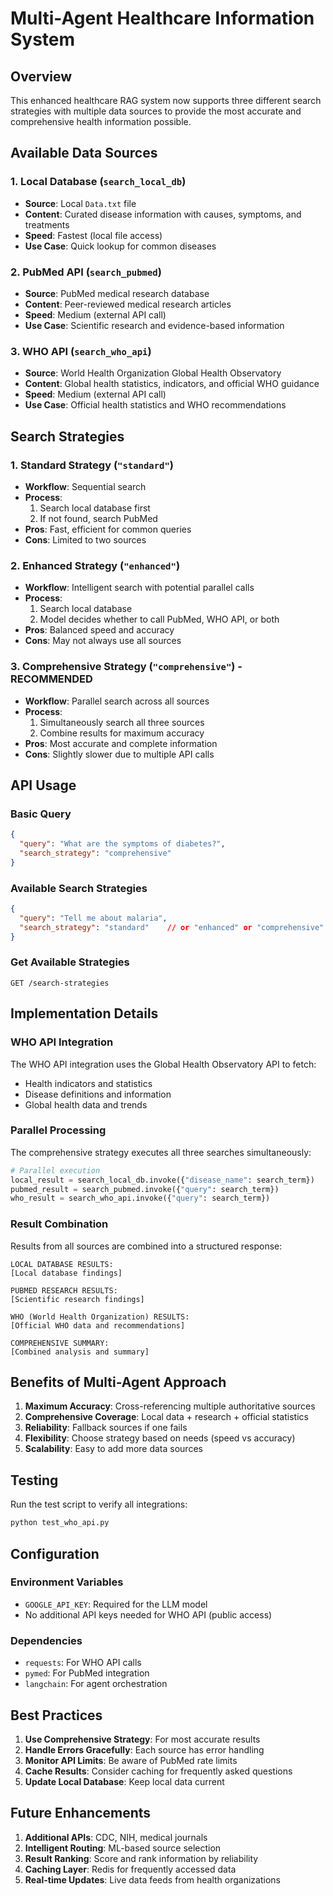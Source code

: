 # Multi-Agent Healthcare Information System

## Overview

This enhanced healthcare RAG system now supports three different search strategies with multiple data sources to provide the most accurate and comprehensive health information possible.

## Available Data Sources

### 1. Local Database (`search_local_db`)
- **Source**: Local `Data.txt` file
- **Content**: Curated disease information with causes, symptoms, and treatments
- **Speed**: Fastest (local file access)
- **Use Case**: Quick lookup for common diseases

### 2. PubMed API (`search_pubmed`)
- **Source**: PubMed medical research database
- **Content**: Peer-reviewed medical research articles
- **Speed**: Medium (external API call)
- **Use Case**: Scientific research and evidence-based information

### 3. WHO API (`search_who_api`)
- **Source**: World Health Organization Global Health Observatory
- **Content**: Global health statistics, indicators, and official WHO guidance
- **Speed**: Medium (external API call)
- **Use Case**: Official health statistics and WHO recommendations

## Search Strategies

### 1. Standard Strategy (`"standard"`)
- **Workflow**: Sequential search
- **Process**: 
  1. Search local database first
  2. If not found, search PubMed
- **Pros**: Fast, efficient for common queries
- **Cons**: Limited to two sources

### 2. Enhanced Strategy (`"enhanced"`)
- **Workflow**: Intelligent search with potential parallel calls
- **Process**: 
  1. Search local database
  2. Model decides whether to call PubMed, WHO API, or both
- **Pros**: Balanced speed and accuracy
- **Cons**: May not always use all sources

### 3. Comprehensive Strategy (`"comprehensive"`) - **RECOMMENDED**
- **Workflow**: Parallel search across all sources
- **Process**: 
  1. Simultaneously search all three sources
  2. Combine results for maximum accuracy
- **Pros**: Most accurate and complete information
- **Cons**: Slightly slower due to multiple API calls

## API Usage

### Basic Query
```json
{
  "query": "What are the symptoms of diabetes?",
  "search_strategy": "comprehensive"
}
```

### Available Search Strategies
```json
{
  "query": "Tell me about malaria",
  "search_strategy": "standard"    // or "enhanced" or "comprehensive"
}
```

### Get Available Strategies
```
GET /search-strategies
```

## Implementation Details

### WHO API Integration
The WHO API integration uses the Global Health Observatory API to fetch:
- Health indicators and statistics
- Disease definitions and information
- Global health data and trends

### Parallel Processing
The comprehensive strategy executes all three searches simultaneously:
```python
# Parallel execution
local_result = search_local_db.invoke({"disease_name": search_term})
pubmed_result = search_pubmed.invoke({"query": search_term})
who_result = search_who_api.invoke({"query": search_term})
```

### Result Combination
Results from all sources are combined into a structured response:
```
LOCAL DATABASE RESULTS:
[Local database findings]

PUBMED RESEARCH RESULTS:
[Scientific research findings]

WHO (World Health Organization) RESULTS:
[Official WHO data and recommendations]

COMPREHENSIVE SUMMARY:
[Combined analysis and summary]
```

## Benefits of Multi-Agent Approach

1. **Maximum Accuracy**: Cross-referencing multiple authoritative sources
2. **Comprehensive Coverage**: Local data + research + official statistics
3. **Reliability**: Fallback sources if one fails
4. **Flexibility**: Choose strategy based on needs (speed vs accuracy)
5. **Scalability**: Easy to add more data sources

## Testing

Run the test script to verify all integrations:
```bash
python test_who_api.py
```

## Configuration

### Environment Variables
- `GOOGLE_API_KEY`: Required for the LLM model
- No additional API keys needed for WHO API (public access)

### Dependencies
- `requests`: For WHO API calls
- `pymed`: For PubMed integration
- `langchain`: For agent orchestration

## Best Practices

1. **Use Comprehensive Strategy**: For most accurate results
2. **Handle Errors Gracefully**: Each source has error handling
3. **Monitor API Limits**: Be aware of PubMed rate limits
4. **Cache Results**: Consider caching for frequently asked questions
5. **Update Local Database**: Keep local data current

## Future Enhancements

1. **Additional APIs**: CDC, NIH, medical journals
2. **Intelligent Routing**: ML-based source selection
3. **Result Ranking**: Score and rank information by reliability
4. **Caching Layer**: Redis for frequently accessed data
5. **Real-time Updates**: Live data feeds from health organizations